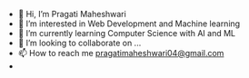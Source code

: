 - 👋 Hi, I’m Pragati Maheshwari
- 👀 I’m interested in Web Development and Machine learning 
- 🌱 I’m currently learning Computer Science with AI and ML
- 💞️ I’m looking to collaborate on ...
- 📫 How to reach me pragatimaheshwari04@gmail.com
- 

